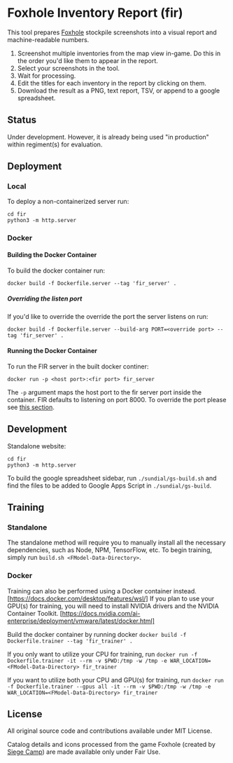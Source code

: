 # Foxhole Inventory Report (fir)

This tool prepares [Foxhole](https://www.foxholegame.com/about-foxhole) stockpile screenshots into a visual report and machine-readable numbers.

1. Screenshot multiple inventories from the map view in-game.  Do this in the order you'd like them to appear in the report.
2. Select your screenshots in the tool.
3. Wait for processing.
4. Edit the titles for each inventory in the report by clicking on them.
5. Download the result as a PNG, text report, TSV, or append to a google spreadsheet.

## Status

Under development. However, it is already being used "in production" within regiment(s) for evaluation. 

## Deployment
### Local
To deploy a non-containerized server run:
```
cd fir
python3 -m http.server
```
### Docker
#### Building the Docker Container
To build the docker container run:
```
docker build -f Dockerfile.server --tag 'fir_server' .
```

##### Overriding the listen port
If you'd like to override the override the port the server listens on run:
```
docker build -f Dockerfile.server --build-arg PORT=<override port> --tag 'fir_server' .
```
#### Running the Docker Container
To run the FIR server in the built docker continer:
```
docker run -p <host port>:<fir port> fir_server
```
The `-p` argument maps the host port to the fir server port inside the container. FIR defaults to listening on port
8000. To override the port please see [this section](#overriding-the-listen-port).

## Development

Standalone website:
```
cd fir
python3 -m http.server
```

To build the google spreadsheet sidebar, run `./sundial/gs-build.sh` and find the files to be added to Google Apps Script in `./sundial/gs-build`.

## Training

### Standalone

The standalone method will require you to manually install all the necessary dependencies, such as Node, NPM, TensorFlow, etc.
To begin training, simply run `build.sh <FModel-Data-Directory>`.

### Docker

Training can also be performed using a Docker container instead. [https://docs.docker.com/desktop/features/wsl/]
If you plan to use your GPU(s) for training, you will need to install NVIDIA drivers and the NVIDIA Container Toolkit. [https://docs.nvidia.com/ai-enterprise/deployment/vmware/latest/docker.html]

Build the docker container by running docker `docker build -f Dockerfile.trainer --tag 'fir_trainer' .`

If you only want to utilize your CPU for training, run `docker run -f Dockerfile.trainer -it --rm -v $PWD:/tmp -w /tmp -e WAR_LOCATION=<FModel-Data-Directory> fir_trainer`

If you want to utilize both your CPU and GPU(s) for training, run `docker run -f Dockerfile.trainer --gpus all -it --rm -v $PWD:/tmp -w /tmp -e WAR_LOCATION=<FModel-Data-Directory> fir_trainer`

## License

All original source code and contributions available under MIT License.

Catalog details and icons processed from the game Foxhole (created by [Siege Camp](https://www.siegecamp.com/)) are made available only under Fair Use.
